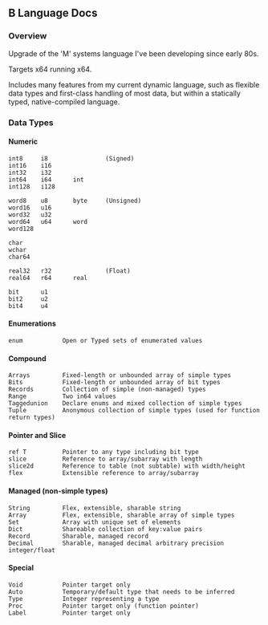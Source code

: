 ## B Language Docs

### Overview

Upgrade of the 'M' systems language I've been developing since early 80s.

Targets x64 running x64.

Includes many features from my current dynamic language, such as flexible data types and first-class handling of most data, but within a statically typed, native-compiled language.

### Data Types

#### Numeric
    int8     i8                (Signed)
    int16    i16
    int32    i32
    int64    i64      int
    int128   i128
    
    word8    u8       byte     (Unsigned)
    word16   u16
    word32   u32
    word64   u64      word
    word128
    
    char
    wchar
    char64
    
    real32   r32               (Float)
    real64   r64      real
    
    bit      u1
    bit2     u2
    bit4     u4

#### Enumerations
    enum           Open or Typed sets of enumerated values

#### Compound
    Arrays         Fixed-length or unbounded array of simple types
    Bits           Fixed-length or unbounded array of bit types
    Records        Collection of simple (non-managed) types
    Range          Two in64 values
    Taggedunion    Declare enums and mixed collection of simple types
    Tuple          Anonymous collection of simple types (used for function return types)

#### Pointer and Slice
    ref T          Pointer to any type including bit type
    slice          Reference to array/subarray with length
    slice2d        Reference to table (not subtable) with width/height
    flex           Extensible reference to array/subarray
#### Managed (non-simple types)
    String         Flex, extensible, sharable string
    Array          Flex, extensible, sharable array of simple types
    Set            Array with unique set of elements
    Dict           Shareable collection of key:value pairs
    Record         Sharable, managed record
    Decimal        Sharable, managed decimal arbitrary precision integer/float
#### Special
    Void           Pointer target only
    Auto           Temporary/default type that needs to be inferred
    Type           Integer representing a type
    Proc           Pointer target only (function pointer)
    Label          Pointer target only
